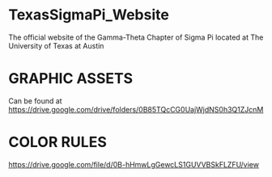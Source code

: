 # TexasSigmaPi_Website
The official website of the Gamma-Theta Chapter of Sigma Pi located at The University of Texas at Austin

# GRAPHIC ASSETS
Can be found at https://drive.google.com/drive/folders/0B85TQcCG0UajWjdNS0h3Q1ZJcnM
# COLOR RULES
https://drive.google.com/file/d/0B-hHmwLgGewcLS1GUVVBSkFLZFU/view